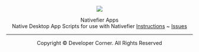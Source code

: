 <div align="center">

<a href="https://www.developer-corner.xyz/">![](https://raw.githubusercontent.com/DevCorner-Github/DevCorner-Website/main/docs/assets/Logo-Word.png)</a>

Nativefier Apps
<br />
Native Desktop App Scripts for use with Nativefier
<a href="https://docs.developer-corner.xyz/p/ABOUT_NATIVE_APPS.html">Instructions</a> ~ <a href="https://github.com/DevCorner-Github/.github/issues">Issues</a>
<hr />
Copyright © Developer Corner. All Rights Reserved
</div>